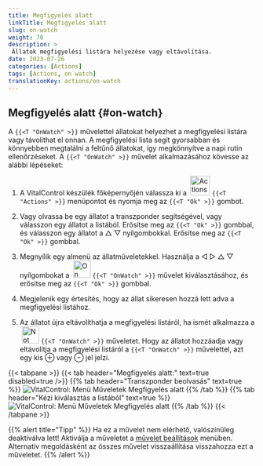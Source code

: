 ```yaml
---
title: Megfigyelés alatt
linkTitle: Megfigyelés alatt
slug: on-watch
weight: 70
description: >
 Állatok megfigyelési listára helyezése vagy eltávolítása.
date: 2023-07-26
categories: [Actions]
tags: [Actions, on watch]
translationKey: actions/on-watch
---
```


## Megfigyelés alatt {#on-watch}

A `{{<T "OnWatch" >}}` művelettel állatokat helyezhet a megfigyelési listára vagy távolíthat el onnan. A megfigyelési lista segít gyorsabban és könnyebben megtalálni a feltűnő állatokat, így megkönnyítve a napi rutin ellenőrzéseket. A `{{<T "OnWatch" >}}` művelet alkalmazásához kövesse az alábbi lépéseket:

1. A VitalControl készülék főképernyőjén válassza ki a &nbsp;<img src="/icons/actions.svg" width="40" align="bottom" alt="Actions" /> `{{<T "Actions" >}}` menüpontot és nyomja meg az `{{<T "Ok" >}}` gombot.

2. Vagy olvassa be egy állatot a transzponder segítségével, vagy válasszon egy állatot a listából. Erősítse meg az `{{<T "Ok" >}}` gombbal, és válasszon egy állatot a △ ▽ nyílgombokkal. Erősítse meg az `{{<T "Ok" >}}` gombbal.

3. Megnyílik egy almenü az állatműveletekkel. Használja a ◁ ▷ △ ▽ nyílgombokat a &nbsp;<img src="/icons/actions/on-watch.svg" width="35" align="bottom" alt="On watch" /> `{{<T "OnWatch" >}}` művelet kiválasztásához, és erősítse meg az `{{<T "Ok" >}}` gombbal.

4. Megjelenik egy értesítés, hogy az állat sikeresen hozzá lett adva a megfigyelési listához.

5. Az állatot újra eltávolíthatja a megfigyelési listáról, ha ismét alkalmazza a &nbsp;<img src="/icons/actions/on-watch-minus.svg" width="35" align="bottom" alt="Not on watch" />  `{{<T "OnWatch" >}}` műveletet. Hogy az állatot hozzáadja vagy eltávolítja a megfigyelési listáról a `{{<T "OnWatch" >}}` művelettel, azt egy kis ⊕ vagy ⊖ jel jelzi.

{{< tabpane >}}
{{< tab header="Megfigyelés alatt:" text=true disabled=true />}}
{{% tab header="Transzponder beolvasás" text=true %}}
![VitalControl: Menü Műveletek Megfigyelés alatt](../images/onwatch-scan.png "Megfigyelés alatt")
{{% /tab %}}
{{% tab header="Kézi kiválasztás a listából" text=true %}}
![VitalControl: Menü Műveletek Megfigyelés alatt](../images/onwatch.png "Megfigyelés alatt")
{{% /tab %}}
{{< /tabpane >}}

{{% alert title="Tipp" %}}
Ha ez a művelet nem elérhető, valószínűleg deaktiválva lett! Aktiválja a műveletet a [művelet beállítások](../setting/) menüben. Alternatív megoldásként az összes művelet visszaállítása visszahozza ezt a műveletet.
{{% /alert %}}


